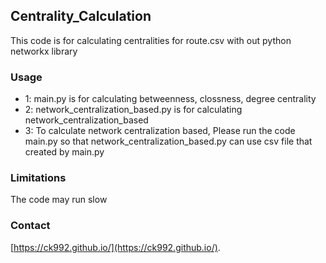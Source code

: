 ## Centrality_Calculation
This code is for calculating centralities for route.csv with out python networkx library


### Usage
* 1: main.py is for calculating betweenness, clossness, degree centrality
* 2: network_centralization_based.py is for calculating network_centralization_based
* 3: To calculate network centralization based, Please run the code main.py so that network_centralization_based.py can use csv file that created by main.py

### Limitations
The code may run slow

### Contact
[https://ck992.github.io/](https://ck992.github.io/).
